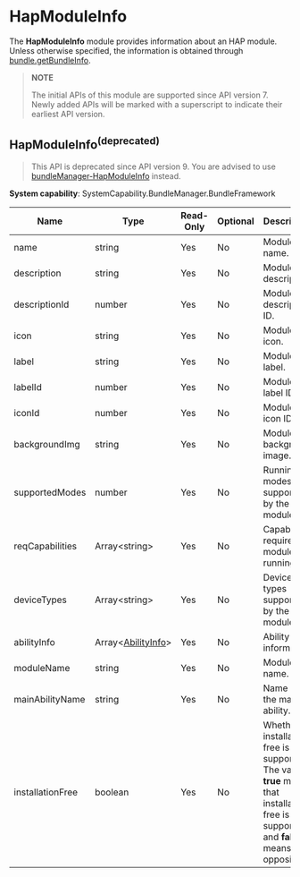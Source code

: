 # HapModuleInfo

The **HapModuleInfo** module provides information about an HAP module. Unless otherwise specified, the information is obtained through [bundle.getBundleInfo](js-apis-Bundle.md#bundlegetbundleinfodeprecated).

> **NOTE**
>
> The initial APIs of this module are supported since API version 7. Newly added APIs will be marked with a superscript to indicate their earliest API version.

## HapModuleInfo<sup>(deprecated)<sup>

> This API is deprecated since API version 9. You are advised to use [bundleManager-HapModuleInfo](js-apis-bundleManager-hapModuleInfo.md) instead.

**System capability**: SystemCapability.BundleManager.BundleFramework

| Name                             | Type                                                        | Read-Only| Optional| Description                |
| --------------------------------- | ------------------------------------------------------------ | ---- | ---- | -------------------- |
| name                              | string                                                       | Yes  | No  | Module name.            |
| description                       | string                                                       | Yes  | No  | Module description.        |
| descriptionId                     | number                                                       | Yes  | No  | Module description ID.          |
| icon                              | string                                                       | Yes  | No  | Module icon.            |
| label                             | string                                                       | Yes  | No  | Module label.            |
| labelId                           | number                                                       | Yes  | No  | Module label ID.          |
| iconId                            | number                                                       | Yes  | No  | Module icon ID.          |
| backgroundImg                     | string                                                       | Yes  | No  | Module background image.        |
| supportedModes                    | number                                                       | Yes  | No  | Running modes supported by the module.      |
| reqCapabilities                   | Array\<string>                                               | Yes  | No  | Capabilities required for module running.  |
| deviceTypes                       | Array\<string>                                               | Yes  | No  | Device types supported by the module.  |
| abilityInfo                       | Array\<[AbilityInfo](js-apis-bundle-AbilityInfo.md)>         | Yes  | No  | Ability information.         |
| moduleName                        | string                                                       | Yes  | No  | Module name.              |
| mainAbilityName                   | string                                                       | Yes  | No  | Name of the main ability.     |
| installationFree                  | boolean                                                      | Yes  | No  | Whether installation-free is supported. The value **true** means that installation-free is supported, and **false** means the opposite.      |
